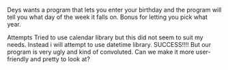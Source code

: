 Deys wants a program that lets you enter your birthday and the program will tell you what day of the week it falls on.
Bonus for letting you pick what year.

Attempts
Tried to use calendar library but this did not seem to suit my needs.
Instead i will attempt to use datetime library.
SUCCESS!!!!
But our program is very ugly and kind of convoluted. Can we make it more user-friendly and pretty to look at?